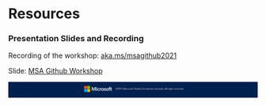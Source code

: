 # Resources

### Presentation Slides and Recording

Recording of the workshop: [aka.ms/msagithub2021](https://aka.ms/msagithub2021)

Slide: [MSA Github Workshop](https://onedrive.live.com/?authkey=%21AAhUvKpvjk6rvvc&cid=9BE31A44B5E0E495&id=9BE31A44B5E0E495%21710&parId=root&o=OneUp)

![Footer_Banner](https://github.com/AUMSA/2021-MSA-content/blob/main/images/MicrosoftBannerFooter.png?raw=true)
